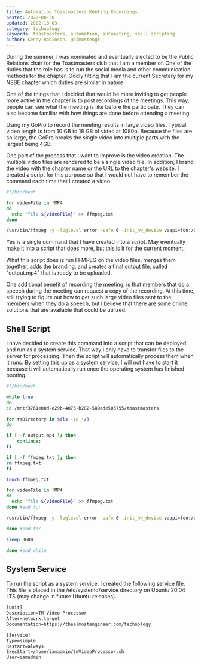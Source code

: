 ```yaml
---
title: Automating Toastmasters Meeting Recordings
posted: 2022-08-30
updated: 2022-10-03
category: technology
keywords: toastmasters, automation, automating, shell scripting
author: Kenny Robinson, @almostengr
---
```


During the summer, I was nominated and eventually elected to be the Public Relations chair 
for the Toastmasters club that I am a member of. One of the duties that the role has is 
to run the social media and other communication methods for the chapter. Oddly fitting 
that I am the current Secretary for my NSBE chapter which duties are similar in nature. 

One of the things that I decided that would be more inviting to get people more active in 
the chapter is to post recordings of the meetings. This way, people can see what the meeting 
is like before the participate. They can also become familiar with how things are done 
before attending a meeting. 

Using my GoPro to record the meeting results in large video files. Typical video length is 
from 10 GB to 18 GB of video at 1080p. Because the files are so large, the GoPro breaks 
the single video into multiple parts with the largest being 4GB. 

One part of the process that I want to improve is the video creation. 
The multiple video files are rendered to be a single video file. In addition, I brand the video 
with the chapter name or the URL to the chapter's website.
I created a script for this purpose so that I would not have to remember the command each 
time that I created a video. 

```sh
#!/bin/bash

for videoFile in *MP4
do
  echo "file ${videoFile}" >> ffmpeg.txt
done

/usr/bin/ffmpeg -y -loglevel error -safe 0 -init_hw_device vaapi=foo:/dev/dri/renderD128 -hwaccel vaapi -hwaccel_output_format nv12 -f concat -i "ffmpeg.txt" -filter_hw_device foo -vf "drawtext=textfile:'towertoastmasters.org':fontcolor=white:fontsize=h/25:x=w-tw-30:y=30:box=1:boxborderw=10:boxcolor=black@0.3:enable='gt(t,0)', format=vaapi|nv12,hwupload" -vcodec h264_vaapi "output.mp4"
```

Yes is a single command that I have created into a script. May eventually make it into a script 
that does more, but this is it for the current moment. 

What this script does is run FFMPEG on the video files, merges them together, adds the branding, 
and creates a final output file, called "output.mp4" that is ready to be uploaded. 

One additional benefit of recording the meeting, is that members that do a speech during the 
meeting can request a copy of the recording. At this time, still trying to figure out how to 
get such large video files sent to the members when they do a speech, but I believe that there 
are some online solutions that are available that could be utilized.

## Shell Script

I have decided to create this command into a script that can be deployed and run as a system service. 
That way I only have to transfer files to the server for processing. Then the script will automatically 
process them when it runs. By setting this up as a system service, I will not have to start it because 
it will automatically run once the operating system has finished booting.

```sh
#!/bin/bash

while true
do
cd /mnt/3761e00d-e29b-4073-b282-589ade503755/toastmasters 

for tsDirectory in $(ls -1d */)
do

if [ -f output.mp4 ]; then
	continue;
fi

if [ -f ffmpeg.txt ]; then
rm ffmpeg.txt
fi

touch ffmpeg.txt

for videoFile in *MP4
do
  echo "file ${videoFile}" >> ffmpeg.txt
done #end for

/usr/bin/ffmpeg -y -loglevel error -safe 0 -init_hw_device vaapi=foo:/dev/dri/renderD128 -hwaccel vaapi -hwaccel_output_format nv12 -f concat -i "ffmpeg.txt" -filter_hw_device foo -vf "drawtext=textfile:'towertoastmasters.org':fontcolor=white:fontsize=h/25:x=w-tw-30:y=30:box=1:boxborderw=10:boxcolor=black@0.3:enable='gt(t,0)', format=vaapi|nv12,hwupload" -vcodec h264_vaapi "output.mp4"

done #end for

sleep 3600

done #end while
```

## System Service

To run the script as a system service, I created the following service file. This file is placed in the 
/etc/systemd/service directory on Ubuntu 20.04 LTS (may change in future Ubuntu releases).

```txt
[Unit]
Description=TM Video Processor
After=network.target
Documentation=https://thealmostengineer.com/technology

[Service]
Type=simple
Restart=always
ExecStart=/home/iamadmin/tmVideoProcessor.sh
User=iamadmin
```

